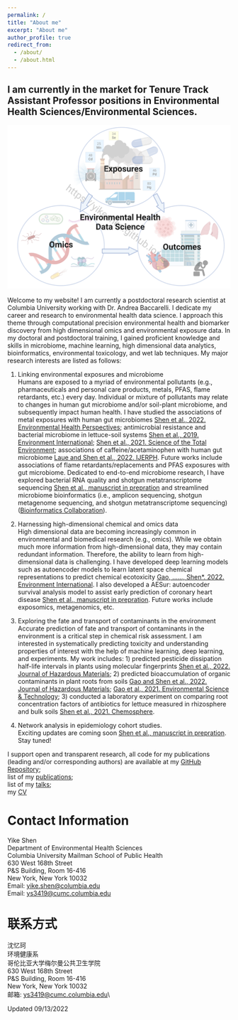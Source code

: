 ```yaml
---
permalink: /
title: "About me"
excerpt: "About me"
author_profile: true
redirect_from: 
  - /about/
  - /about.html
---
```

## I am currently in the market for Tenure Track Assistant Professor positions in Environmental Health Sciences/Environmental Sciences.

![](theme_watermark_compressed.PNG)


Welcome to my website! I am currently a postdoctoral research scientist at Columbia University working with Dr. Andrea Baccarelli. I dedicate my career and research to environmental health data science. I approach this theme through computational precision environmental health and biomarker discovery from high dimensional omics and environmental exposure data. In my doctoral and postdoctoral training, I gained proficient knowledge and skills in microbiome, machine learning, high dimensional data analytics, bioinformatics, environmental toxicology, and wet lab techniques. My major research interests are listed as follows:

1. Linking environmental exposures and microbiome\
Humans are exposed to a myriad of environmental pollutants (e.g., pharmaceuticals and personal care products, metals, PFAS, flame retardants, etc.) every day. Individual or mixture of pollutants may relate to changes in human gut microbiome and/or soil-plant microbiome, and subsequently impact human health. I have studied the associations of metal exposures with human gut microbiomes [Shen et al., 2022. Environmental Health Perspectives](https://doi.org/10.1289/EHP9674); antimicrobial resistance and bacterial microbiome in lettuce-soil systems [Shen et al., 2019. Environment International](https://doi.org/10.1016/j.envint.2019.105031); [Shen et al., 2021. Science of the Total Environment](https://doi.org/10.1016/j.scitotenv.2021.146255); associations of caffeine/acetaminophen with human gut microbiome [Laue and Shen et al., 2022. IJERPH](https://www.mdpi.com/1660-4601/19/15/9357/htm). Future works include associations of flame retardants/replacements and PFAS exposures with gut microbiome. Dedicated to end-to-end microbiome research, I have explored bacterial RNA quality and shotgun metatranscriptome sequencing [Shen et al., manuscript in prepration]() and streamlined microbiome bioinformatics (i.e., amplicon sequencing, shotgun metagenome sequencing, and shotgun metatranscriptome sequencing) ([Bioinformatics Collaboration](https://yikeshen.github.io//markdown/)).

2. Harnessing high-dimensional chemical and omics data\
High dimensional data are becoming increasingly common in environmental and biomedical research (e.g., omics). While we obtain much more information from high-dimensional data, they may contain redundant information. Therefore, the ability to learn from high-dimensional data is challenging. I have developed deep learning models such as autoencoder models to learn latent space chemical representations to predict chemical ecotoxicity [Gao, ......, Shen*. 2022. Environment International](https://doi.org/10.1016/j.envint.2022.107224). I also developed a AESur: autoencoder survival analysis model to assist early prediction of coronary heart disease [Shen et al., manuscript in prepration](). Future works include exposomics, metagenomics, etc. 

3. Exploring the fate and transport of contaminants in the environment\
Accurate prediction of fate and transport of contaminants in the environment is a critical step in chemical risk assessment. I am interested in systematically predicting toxicity and understanding properties of interest with the help of machine learning, deep learning, and experiments. My work includes: 1) predicted pesticide dissipation half-life intervals in plants using molecular fingerprints [Shen et al., 2022. Journal of Hazardous Materials](https://doi.org/10.1016/j.jhazmat.2022.129177); 2) predicted bioaccumulation of organic contaminants in plant roots from soils [Gao and Shen et al., 2022. Journal of Hazardous Materials](https://doi.org/10.1016/j.jhazmat.2021.127437); [Gao et al., 2021. Environmental Science & Technology](https://doi.org/10.1021/acs.est.1c02376); 3) conducted a laboratory experiment on comparing root concentration factors of antibiotics for lettuce measured in rhizosphere and bulk soils [Shen et al., 2021. Chemosphere](https://doi.org/10.1016/j.chemosphere.2020.127677). 

4. Network analysis in epidemiology cohort studies.\
Exciting updates are coming soon [Shen et al., manuscript in prepration](). Stay tuned!

I support open and transparent research, all code for my publications (leading and/or corresponding authors) are available at my [GitHub Repository](https://github.com/YikeShen?tab=repositories); \
list of my [publications](https://scholar.google.com/citations?hl=en&user=hLvLhVcAAAAJ&view_op=list_works&sortby=pubdate);\
list of my [talks](https://yikeshen.github.io//talks/);\
my [CV](https://github.com/YikeShen/Shen-Yike_CV/blob/master/CV_Shen%2CYike_073022.pdf)


Contact Information
=====
Yike Shen \
Department of Environmental Health Sciences \
Columbia University Mailman School of Public Health \
630 West 168th Street \
P&S Building, Room 16-416 \
New York, New York 10032\
Email: yike.shen@columbia.edu\
Email: ys3419@cumc.columbia.edu


联系方式
=====
沈忆珂 \
环境健康系 \
哥伦比亚大学梅尔曼公共卫生学院 \
630 West 168th Street \
P&S Building, Room 16-416 \
New York, New York 10032\
邮箱: ys3419@cumc.columbia.edu\

Updated 09/13/2022
